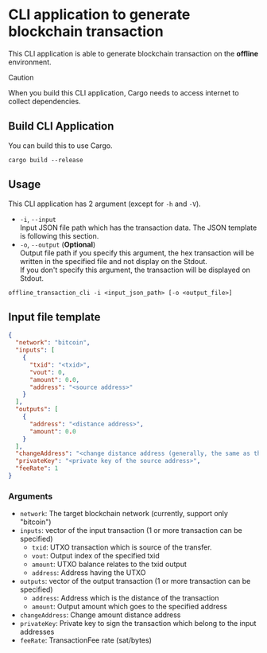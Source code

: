 # CLI application to generate blockchain transaction 
This CLI application is able to generate blockchain transaction 
on the **offline** environment.
> [!CAUTION]  
> When you build this CLI application, Cargo needs to access internet
> to collect dependencies.

## Build CLI Application
You can build this to use Cargo.
```shell
cargo build --release
```

## Usage
This CLI application has 2 argument (except for `-h` and `-V`). 
 - `-i`, `--input`  
   Input JSON file path which has the transaction data. 
   The JSON template is following this section.
 - `-o`, `--output` (**Optional**)  
   Output file path if you specify this argument, the hex transaction 
   will be written in the specified file and not display on the Stdout.  
   If you don't specify this argument, the transaction will be displayed 
   on Stdout.
```shell
offline_transaction_cli -i <input_json_path> [-o <output_file>] 
```

## Input file template
```json
{
  "network": "bitcoin",
  "inputs": [
    {
      "txid": "<txid>",
      "vout": 0,
      "amount": 0.0,
      "address": "<source address>"
    }
  ],
  "outputs": [
    {
      "address": "<distance address>",
      "amount": 0.0
    }
  ],
  "changeAddress": "<change distance address (generally, the same as the source address)>",
  "privateKey": "<private key of the source address>",
  "feeRate": 1
}
```
### Arguments
 - `network`: The target blockchain network (currently, support only "bitcoin")
 - `inputs`: vector of the input transaction (1 or more transaction can be specified)
   - `txid`: UTXO transaction which is source of the transfer.
   - `vout`: Output index of the specified txid
   - `amount`: UTXO balance relates to the txid output
   - `address`: Address having the UTXO
 - `outputs`: vector of the output transaction (1 or more transaction can be specified)
   - `address`: Address which is the distance of the transaction
   - `amount`: Output amount which goes to the specified address
 - `changeAddress`: Change amount distance address
 - `privateKey`: Private key to sign the transaction which belong to the input addresses
 - `feeRate`: TransactionFee rate (sat/bytes)